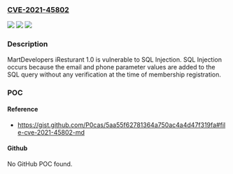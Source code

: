 ### [CVE-2021-45802](https://cve.mitre.org/cgi-bin/cvename.cgi?name=CVE-2021-45802)
![](https://img.shields.io/static/v1?label=Product&message=n%2Fa&color=blue)
![](https://img.shields.io/static/v1?label=Version&message=n%2Fa&color=blue)
![](https://img.shields.io/static/v1?label=Vulnerability&message=n%2Fa&color=brighgreen)

### Description

MartDevelopers iResturant 1.0 is vulnerable to SQL Injection. SQL Injection occurs because the email and phone parameter values are added to the SQL query without any verification at the time of membership registration.

### POC

#### Reference
- https://gist.github.com/P0cas/5aa55f62781364a750ac4a4d47f319fa#file-cve-2021-45802-md

#### Github
No GitHub POC found.

